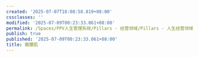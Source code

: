 ```yaml
---
created: '2025-07-07T18:08:58.819+08:00'
cssclasses: ''
modified: '2025-07-09T00:23:33.061+08:00'
permalink: /Spaces/PPV人生管理系统/Pillars - 经营领域/Pillars - 人生经营领域/运动/增肌减脂计划/肌肉部位库/肌肉库/髂腰肌.md
publish: true
published: '2025-07-09T00:23:33.061+08:00'
title: 髂腰肌
---
```

